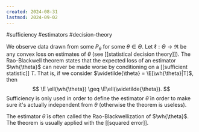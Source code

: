 ```yaml
---
created: 2024-08-31
lastmod: 2024-09-02
---
```

#sufficiency #estimators #decision-theory

We observe data drawn from some $P_\theta$ for some $\theta\in\Theta$.  Let $\ell:\Theta\to\Re$ be any convex loss on estimates of $\theta$ (see [[statistical decision theory]]). The Rao-Blackwell theorem states that the expected loss of an estimator $\wh{\theta}$ can never be made worse by conditioning on a [[sufficient statistic]] $T$. That is, if we consider $\widetilde{\theta} = \E[\wh{\theta}|T]$, then 
$$
\E \ell(\wh{\theta}) \geq \E\ell(\widetilde{\theta}).
$$
Sufficiency is only used in order to define the estimator $\widetilde{\theta}$ in order to make sure it's actually independent from $\theta$ (otherwise the theorem is useless). 

The estimator $\widetilde{\theta}$ is often called the Rao-Blackwellization of $\wh{\theta}$. The theorem is usually applied with the [[squared error]]. 